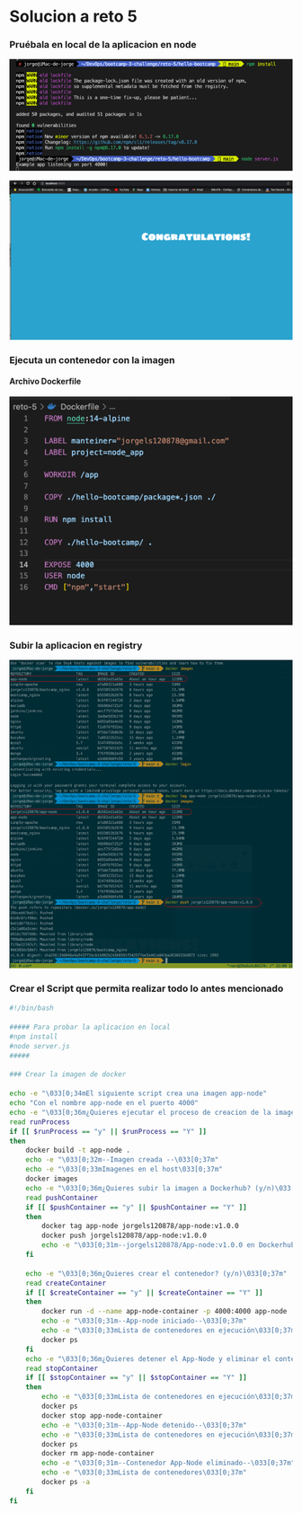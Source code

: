 # Solucion a reto 5

### Pruébala en local de la aplicacion en node

![screenshotReto5-1](https://github.com/GeorgeCodde/solucion-bootcamp-3-chalenge/blob/main/assets/screenshotReto5-1.png)

![screenshotReto5-2](https://github.com/GeorgeCodde/solucion-bootcamp-3-chalenge/blob/main/assets/screenshotReto5-2.png)

### Ejecuta un contenedor con la imagen

#### Archivo Dockerfile

![screenshotReto5-3](https://github.com/GeorgeCodde/solucion-bootcamp-3-chalenge/blob/main/assets/screenshotReto5-3.png)

### Subir la aplicacion en registry

![screenshotReto5-4](https://github.com/GeorgeCodde/solucion-bootcamp-3-chalenge/blob/main/assets/screenshotReto5-4.png)

### Crear el Script que permita realizar todo lo antes mencionado

```bash
#!/bin/bash

##### Para probar la aplicacion en local
#npm install
#node server.js
#####

### Crear la imagen de docker

echo -e "\033[0;34mEl siguiente script crea una imagen app-node"
echo "Con el nombre app-node en el puerto 4000"
echo -e "\033[0;36m¿Quieres ejecutar el proceso de creacion de la imagen? (y/n)\033[0;37m"
read runProcess
if [[ $runProcess == "y" || $runProcess == "Y" ]]
then
    docker build -t app-node .
    echo -e "\033[0;32m--Imagen creada --\033[0;37m"
    echo -e "\033[0;33mImagenes en el host\033[0;37m"
    docker images
    echo -e "\033[0;36m¿Quieres subir la imagen a Dockerhub? (y/n)\033[0;37m"
    read pushContainer
    if [[ $pushContainer == "y" || $pushContainer == "Y" ]]
    then
        docker tag app-node jorgels120878/app-node:v1.0.0
        docker push jorgels120878/app-node:v1.0.0
        echo -e "\033[0;31m--jorgels120878/App-node:v1.0.0 en Dockerhub --\033[0;37m"
    fi

    echo -e "\033[0;36m¿Quieres crear el contenedor? (y/n)\033[0;37m"
    read createContainer
    if [[ $createContainer == "y" || $createContainer == "Y" ]]
    then
        docker run -d --name app-node-container -p 4000:4000 app-node
        echo -e "\033[0;31m--App-node iniciado--\033[0;37m"
        echo -e "\033[0;33mLista de contenedores en ejecución\033[0;37m"
        docker ps
    fi
    echo -e "\033[0;36m¿Quieres detener el App-Node y eliminar el contenedor? (y/n)\033[0;37m"
    read stopContainer
    if [[ $stopContainer == "y" || $stopContainer == "Y" ]]
    then
        echo -e "\033[0;33mLista de contenedores en ejecución\033[0;37m"
        docker ps
        docker stop app-node-container
        echo -e "\033[0;31m--App-Node detenido--\033[0;37m"
        echo -e "\033[0;33mLista de contenedores en ejecución\033[0;37m"
        docker ps
        docker rm app-node-container
        echo -e "\033[0;31m--Contenedor App-Node eliminado--\033[0;37m"
        echo -e "\033[0;33mLista de contenedores\033[0;37m"
        docker ps -a
    fi
fi

```
